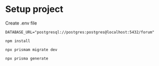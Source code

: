 # Setup project

Create .env file 
```
DATABASE_URL="postgresql://postgres:postgres@localhost:5432/forum"
```

```shell
npm install 

npx prismam migrate dev

npx prisma generate



```